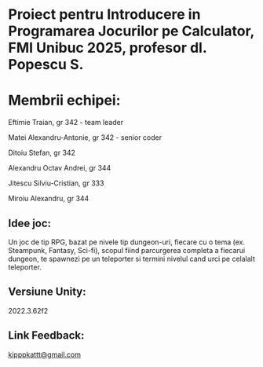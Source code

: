# Proiect pentru Introducere in Programarea Jocurilor pe Calculator, FMI Unibuc 2025, profesor dl. Popescu S.

# Membrii echipei:
Eftimie Traian, gr 342 - team leader

Matei Alexandru-Antonie, gr 342 - senior coder

Ditoiu Stefan, gr 342

Alexandru Octav Andrei, gr 344

Jitescu Silviu-Cristian, gr 333

Miroiu Alexandru, gr 344

## Idee joc:
Un joc de tip RPG, bazat pe nivele tip dungeon-uri, fiecare cu o tema (ex. Steampunk, Fantasy, Sci-fi), scopul fiind parcurgerea completa a fiecarui dungeon, te spawnezi pe un teleporter si termini nivelul cand urci pe celalalt teleporter.

## Versiune Unity:
2022.3.62f2

## Link Feedback:
kipppkattt@gmail.com
